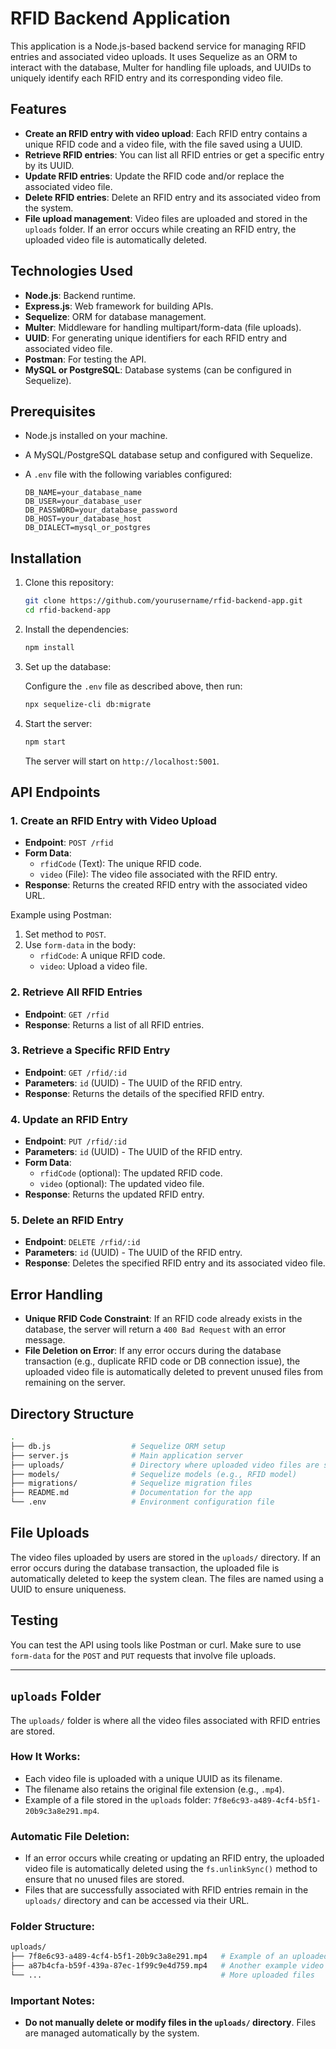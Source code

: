 
# RFID Backend Application

This application is a Node.js-based backend service for managing RFID entries and associated video uploads. It uses Sequelize as an ORM to interact with the database, Multer for handling file uploads, and UUIDs to uniquely identify each RFID entry and its corresponding video file.

## Features

- **Create an RFID entry with video upload**: Each RFID entry contains a unique RFID code and a video file, with the file saved using a UUID.
- **Retrieve RFID entries**: You can list all RFID entries or get a specific entry by its UUID.
- **Update RFID entries**: Update the RFID code and/or replace the associated video file.
- **Delete RFID entries**: Delete an RFID entry and its associated video from the system.
- **File upload management**: Video files are uploaded and stored in the `uploads` folder. If an error occurs while creating an RFID entry, the uploaded video file is automatically deleted.

## Technologies Used

- **Node.js**: Backend runtime.
- **Express.js**: Web framework for building APIs.
- **Sequelize**: ORM for database management.
- **Multer**: Middleware for handling multipart/form-data (file uploads).
- **UUID**: For generating unique identifiers for each RFID entry and associated video file.
- **Postman**: For testing the API.
- **MySQL or PostgreSQL**: Database systems (can be configured in Sequelize).

## Prerequisites

- Node.js installed on your machine.
- A MySQL/PostgreSQL database setup and configured with Sequelize.
- A `.env` file with the following variables configured:

  ```
  DB_NAME=your_database_name
  DB_USER=your_database_user
  DB_PASSWORD=your_database_password
  DB_HOST=your_database_host
  DB_DIALECT=mysql_or_postgres
  ```

## Installation

1. Clone this repository:

   ```bash
   git clone https://github.com/yourusername/rfid-backend-app.git
   cd rfid-backend-app
   ```

2. Install the dependencies:

   ```bash
   npm install
   ```

3. Set up the database:

   Configure the `.env` file as described above, then run:

   ```bash
   npx sequelize-cli db:migrate
   ```

4. Start the server:

   ```bash
   npm start
   ```

   The server will start on `http://localhost:5001`.

## API Endpoints

### 1. Create an RFID Entry with Video Upload

- **Endpoint**: `POST /rfid`
- **Form Data**:
  - `rfidCode` (Text): The unique RFID code.
  - `video` (File): The video file associated with the RFID entry.
- **Response**: Returns the created RFID entry with the associated video URL.

Example using Postman:

1. Set method to `POST`.
2. Use `form-data` in the body:
   - `rfidCode`: A unique RFID code.
   - `video`: Upload a video file.

### 2. Retrieve All RFID Entries

- **Endpoint**: `GET /rfid`
- **Response**: Returns a list of all RFID entries.

### 3. Retrieve a Specific RFID Entry

- **Endpoint**: `GET /rfid/:id`
- **Parameters**: `id` (UUID) - The UUID of the RFID entry.
- **Response**: Returns the details of the specified RFID entry.

### 4. Update an RFID Entry

- **Endpoint**: `PUT /rfid/:id`
- **Parameters**: `id` (UUID) - The UUID of the RFID entry.
- **Form Data**:
  - `rfidCode` (optional): The updated RFID code.
  - `video` (optional): The updated video file.
- **Response**: Returns the updated RFID entry.

### 5. Delete an RFID Entry

- **Endpoint**: `DELETE /rfid/:id`
- **Parameters**: `id` (UUID) - The UUID of the RFID entry.
- **Response**: Deletes the specified RFID entry and its associated video file.

## Error Handling

- **Unique RFID Code Constraint**: If an RFID code already exists in the database, the server will return a `400 Bad Request` with an error message.
- **File Deletion on Error**: If any error occurs during the database transaction (e.g., duplicate RFID code or DB connection issue), the uploaded video file is automatically deleted to prevent unused files from remaining on the server.

## Directory Structure

```bash
.
├── db.js                  # Sequelize ORM setup
├── server.js              # Main application server
├── uploads/               # Directory where uploaded video files are stored
├── models/                # Sequelize models (e.g., RFID model)
├── migrations/            # Sequelize migration files
├── README.md              # Documentation for the app
└── .env                   # Environment configuration file
```

## File Uploads

The video files uploaded by users are stored in the `uploads/` directory. If an error occurs during the database transaction, the uploaded file is automatically deleted to keep the system clean. The files are named using a UUID to ensure uniqueness.

## Testing

You can test the API using tools like Postman or curl. Make sure to use `form-data` for the `POST` and `PUT` requests that involve file uploads.

---

## `uploads` Folder

The `uploads/` folder is where all the video files associated with RFID entries are stored.

### How It Works:

- Each video file is uploaded with a unique UUID as its filename.
- The filename also retains the original file extension (e.g., `.mp4`).
- Example of a file stored in the `uploads` folder: `7f8e6c93-a489-4cf4-b5f1-20b9c3a8e291.mp4`.

### Automatic File Deletion:

- If an error occurs while creating or updating an RFID entry, the uploaded video file is automatically deleted using the `fs.unlinkSync()` method to ensure that no unused files are stored.
- Files that are successfully associated with RFID entries remain in the `uploads/` directory and can be accessed via their URL.

### Folder Structure:

```bash
uploads/
├── 7f8e6c93-a489-4cf4-b5f1-20b9c3a8e291.mp4   # Example of an uploaded video file
├── a87b4cfa-b59f-439a-87ec-1f99c9e4d759.mp4   # Another example video file
└── ...                                        # More uploaded files
```

### Important Notes:

- **Do not manually delete or modify files in the `uploads/` directory**. Files are managed automatically by the system.
